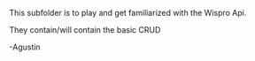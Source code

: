 This subfolder is to play and get familiarized with the Wispro Api.

They contain/will contain the basic CRUD

-Agustin
